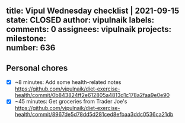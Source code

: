 title:	Vipul Wednesday checklist | 2021-09-15
state:	CLOSED
author:	vipulnaik
labels:	
comments:	0
assignees:	vipulnaik
projects:	
milestone:	
number:	636
--
## Personal chores

- [x] ~8 minutes: Add some health-related notes https://github.com/vipulnaik/diet-exercise-health/commit/0b843824ff2e612805a4813d1c178a2faa9e0e90
- [x] ~45 minutes: Get groceries from Trader Joe's  https://github.com/vipulnaik/diet-exercise-health/commit/8967de5d78dd5d281ced8efbaa3ddc0536ca21db
